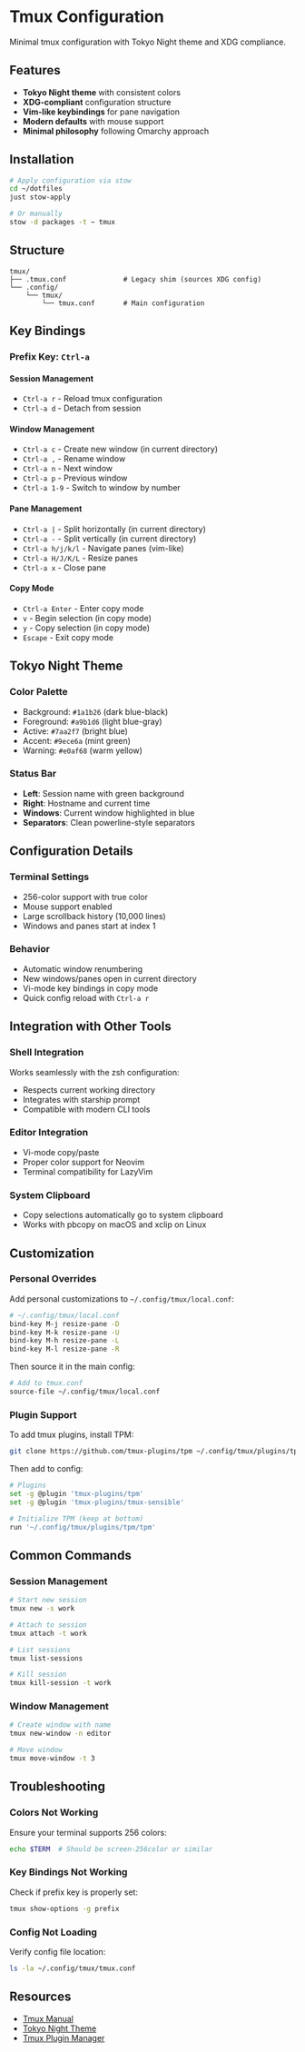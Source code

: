 # Tmux Configuration

Minimal tmux configuration with Tokyo Night theme and XDG compliance.

## Features

- **Tokyo Night theme** with consistent colors
- **XDG-compliant** configuration structure
- **Vim-like keybindings** for pane navigation
- **Modern defaults** with mouse support
- **Minimal philosophy** following Omarchy approach

## Installation

```bash
# Apply configuration via stow
cd ~/dotfiles
just stow-apply

# Or manually
stow -d packages -t ~ tmux
```

## Structure

```
tmux/
├── .tmux.conf              # Legacy shim (sources XDG config)
└── .config/
    └── tmux/
        └── tmux.conf       # Main configuration
```

## Key Bindings

### Prefix Key: `Ctrl-a`

#### Session Management
- `Ctrl-a r` - Reload tmux configuration
- `Ctrl-a d` - Detach from session

#### Window Management
- `Ctrl-a c` - Create new window (in current directory)
- `Ctrl-a ,` - Rename window
- `Ctrl-a n` - Next window
- `Ctrl-a p` - Previous window
- `Ctrl-a 1-9` - Switch to window by number

#### Pane Management
- `Ctrl-a |` - Split horizontally (in current directory)
- `Ctrl-a -` - Split vertically (in current directory)
- `Ctrl-a h/j/k/l` - Navigate panes (vim-like)
- `Ctrl-a H/J/K/L` - Resize panes
- `Ctrl-a x` - Close pane

#### Copy Mode
- `Ctrl-a Enter` - Enter copy mode
- `v` - Begin selection (in copy mode)
- `y` - Copy selection (in copy mode)
- `Escape` - Exit copy mode

## Tokyo Night Theme

### Color Palette
- Background: `#1a1b26` (dark blue-black)
- Foreground: `#a9b1d6` (light blue-gray)
- Active: `#7aa2f7` (bright blue)
- Accent: `#9ece6a` (mint green)
- Warning: `#e0af68` (warm yellow)

### Status Bar
- **Left**: Session name with green background
- **Right**: Hostname and current time
- **Windows**: Current window highlighted in blue
- **Separators**: Clean powerline-style separators

## Configuration Details

### Terminal Settings
- 256-color support with true color
- Mouse support enabled
- Large scrollback history (10,000 lines)
- Windows and panes start at index 1

### Behavior
- Automatic window renumbering
- New windows/panes open in current directory
- Vi-mode key bindings in copy mode
- Quick config reload with `Ctrl-a r`

## Integration with Other Tools

### Shell Integration
Works seamlessly with the zsh configuration:
- Respects current working directory
- Integrates with starship prompt
- Compatible with modern CLI tools

### Editor Integration
- Vi-mode copy/paste
- Proper color support for Neovim
- Terminal compatibility for LazyVim

### System Clipboard
- Copy selections automatically go to system clipboard
- Works with pbcopy on macOS and xclip on Linux

## Customization

### Personal Overrides
Add personal customizations to `~/.config/tmux/local.conf`:

```bash
# ~/.config/tmux/local.conf
bind-key M-j resize-pane -D
bind-key M-k resize-pane -U
bind-key M-h resize-pane -L
bind-key M-l resize-pane -R
```

Then source it in the main config:
```bash
# Add to tmux.conf
source-file ~/.config/tmux/local.conf
```

### Plugin Support
To add tmux plugins, install TPM:

```bash
git clone https://github.com/tmux-plugins/tpm ~/.config/tmux/plugins/tpm
```

Then add to config:
```bash
# Plugins
set -g @plugin 'tmux-plugins/tpm'
set -g @plugin 'tmux-plugins/tmux-sensible'

# Initialize TPM (keep at bottom)
run '~/.config/tmux/plugins/tpm/tpm'
```

## Common Commands

### Session Management
```bash
# Start new session
tmux new -s work

# Attach to session
tmux attach -t work

# List sessions
tmux list-sessions

# Kill session
tmux kill-session -t work
```

### Window Management
```bash
# Create window with name
tmux new-window -n editor

# Move window
tmux move-window -t 3
```

## Troubleshooting

### Colors Not Working
Ensure your terminal supports 256 colors:
```bash
echo $TERM  # Should be screen-256color or similar
```

### Key Bindings Not Working
Check if prefix key is properly set:
```bash
tmux show-options -g prefix
```

### Config Not Loading
Verify config file location:
```bash
ls -la ~/.config/tmux/tmux.conf
```

## Resources

- [Tmux Manual](https://github.com/tmux/tmux/wiki)
- [Tokyo Night Theme](https://github.com/enkia/tokyo-night-vscode-theme)
- [Tmux Plugin Manager](https://github.com/tmux-plugins/tpm)